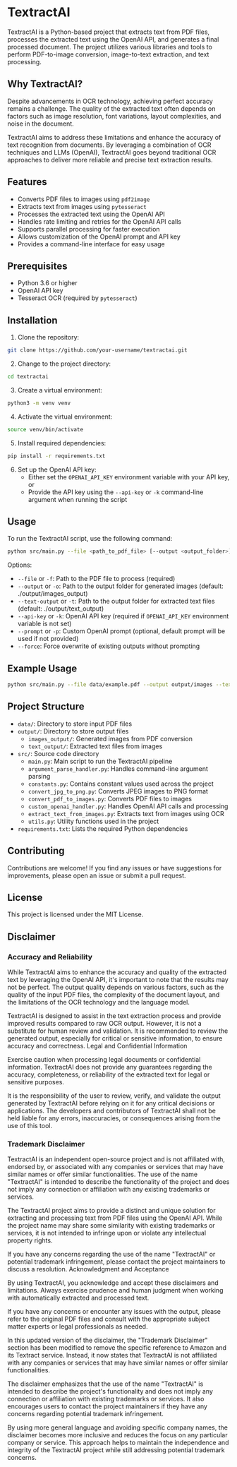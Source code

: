 # TextractAI

TextractAI is a Python-based project that extracts text from PDF files, processes the extracted text using the OpenAI API, and generates a final processed document. The project utilizes various libraries and tools to perform PDF-to-image conversion, image-to-text extraction, and text processing.

## Why TextractAI?

Despite advancements in OCR technology, achieving perfect accuracy remains a challenge. The quality of the extracted text often depends on factors such as image resolution, font variations, layout complexities, and noise in the document.

TextractAI aims to address these limitations and enhance the accuracy of text recognition from documents. By leveraging a combination of OCR techniques and LLMs (OpenAI), TextractAI goes beyond traditional OCR approaches to deliver more reliable and precise text extraction results.

## Features

- Converts PDF files to images using `pdf2image`
- Extracts text from images using `pytesseract`
- Processes the extracted text using the OpenAI API
- Handles rate limiting and retries for the OpenAI API calls
- Supports parallel processing for faster execution
- Allows customization of the OpenAI prompt and API key
- Provides a command-line interface for easy usage

## Prerequisites

- Python 3.6 or higher
- OpenAI API key
- Tesseract OCR (required by `pytesseract`)

## Installation

1. Clone the repository:
  ```bash
  git clone https://github.com/your-username/textractai.git
  ```
2. Change to the project directory:
  ```bash
  cd textractai
  ```
3. Create a virtual environment:
  ```bash
  python3 -m venv venv
  ```
4. Activate the virtual environment:
  ```bash
  source venv/bin/activate
  ```
5. Install required dependencies:
  ```bash
  pip install -r requirements.txt
  ```
6. Set up the OpenAI API key:
    - Either set the `OPENAI_API_KEY` environment variable with your API key, or
    - Provide the API key using the `--api-key` or `-k` command-line argument when running the script

## Usage

To run the TextractAI script, use the following command:
```bash
python src/main.py --file <path_to_pdf_file> [--output <output_folder>] [--text-output <text_output_folder>] [--api-key <openai_api_key>] [--prompt <custom_prompt>] [--force]
```

Options:
- `--file` or `-f`: Path to the PDF file to process (required)
- `--output` or `-o`: Path to the output folder for generated images (default: ./output/images_output)
- `--text-output` or `-t`: Path to the output folder for extracted text files (default: ./output/text_output)
- `--api-key` or `-k`: OpenAI API key (required if `OPENAI_API_KEY` environment variable is not set)
- `--prompt` or `-p`: Custom OpenAI prompt (optional, default prompt will be used if not provided)
- `--force`: Force overwrite of existing outputs without prompting

## Example Usage
```bash
python src/main.py --file data/example.pdf --output output/images --text-output output/text --api-key your_api_key --prompt "Custom prompt for processing the text"
```

## Project Structure

- `data/`: Directory to store input PDF files
- `output/`: Directory to store output files
  - `images_output/`: Generated images from PDF conversion
  - `text_output/`: Extracted text files from images
- `src/`: Source code directory
  - `main.py`: Main script to run the TextractAI pipeline
  - `argument_parse_handler.py`: Handles command-line argument parsing
  - `constants.py`: Contains constant values used across the project
  - `convert_jpg_to_png.py`: Converts JPEG images to PNG format
  - `convert_pdf_to_images.py`: Converts PDF files to images
  - `custom_openai_handler.py`: Handles OpenAI API calls and processing
  - `extract_text_from_images.py`: Extracts text from images using OCR
  - `utils.py`: Utility functions used in the project
- `requirements.txt`: Lists the required Python dependencies

## Contributing

Contributions are welcome! If you find any issues or have suggestions for improvements, please open an issue or submit a pull request.

## License

This project is licensed under the MIT License.

## Disclaimer
### Accuracy and Reliability

While TextractAI aims to enhance the accuracy and quality of the extracted text by leveraging the OpenAI API, it's important to note that the results may not be perfect. The output quality depends on various factors, such as the quality of the input PDF files, the complexity of the document layout, and the limitations of the OCR technology and the language model.

TextractAI is designed to assist in the text extraction process and provide improved results compared to raw OCR output. However, it is not a substitute for human review and validation. It is recommended to review the generated output, especially for critical or sensitive information, to ensure accuracy and correctness.
Legal and Confidential Information

Exercise caution when processing legal documents or confidential information. TextractAI does not provide any guarantees regarding the accuracy, completeness, or reliability of the extracted text for legal or sensitive purposes.

It is the responsibility of the user to review, verify, and validate the output generated by TextractAI before relying on it for any critical decisions or applications. The developers and contributors of TextractAI shall not be held liable for any errors, inaccuracies, or consequences arising from the use of this tool.

### Trademark Disclaimer

TextractAI is an independent open-source project and is not affiliated with, endorsed by, or associated with any companies or services that may have similar names or offer similar functionalities. The use of the name "TextractAI" is intended to describe the functionality of the project and does not imply any connection or affiliation with any existing trademarks or services.

The TextractAI project aims to provide a distinct and unique solution for extracting and processing text from PDF files using the OpenAI API. While the project name may share some similarity with existing trademarks or services, it is not intended to infringe upon or violate any intellectual property rights.

If you have any concerns regarding the use of the name "TextractAI" or potential trademark infringement, please contact the project maintainers to discuss a resolution.
Acknowledgment and Acceptance

By using TextractAI, you acknowledge and accept these disclaimers and limitations. Always exercise prudence and human judgment when working with automatically extracted and processed text.

If you have any concerns or encounter any issues with the output, please refer to the original PDF files and consult with the appropriate subject matter experts or legal professionals as needed.

In this updated version of the disclaimer, the "Trademark Disclaimer" section has been modified to remove the specific reference to Amazon and its Textract service. Instead, it now states that TextractAI is not affiliated with any companies or services that may have similar names or offer similar functionalities.

The disclaimer emphasizes that the use of the name "TextractAI" is intended to describe the project's functionality and does not imply any connection or affiliation with existing trademarks or services. It also encourages users to contact the project maintainers if they have any concerns regarding potential trademark infringement.

By using more general language and avoiding specific company names, the disclaimer becomes more inclusive and reduces the focus on any particular company or service. This approach helps to maintain the independence and integrity of the TextractAI project while still addressing potential trademark concerns.


